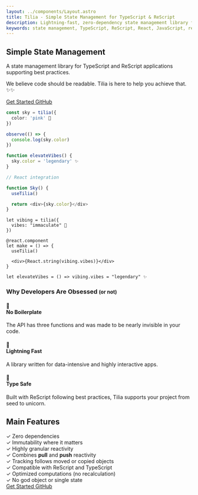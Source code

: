 ```yaml
---
layout: ../components/Layout.astro
title: Tilia - Simple State Management for TypeScript & ReScript
description: Lightning-fast, zero-dependency state management library for TypeScript and ReScript. Minimalist API with type safety and FRP helpers for modern web applications.
keywords: state management, TypeScript, ReScript, React, JavaScript, reactive programming, FRP, proxy tracking, zero dependencies, performance, pull reactivity, push reactivity
---
```


<section class="intro wide-comment">
  <div class="space-y-6">
    <h1
      class="text-4xl xl:text-4xl font-black text-transparent bg-clip-text bg-gradient-to-r from-yellow-200 to-cyan-100 h-20">
      Simple State Management
    </h1>
    <p class="text-xl font-medium text-white/80">
      A state management library for TypeScript and ReScript applications supporting best practices.
    </p>
    <p class="rainbow">We believe code should be readable. Tilia is here to help you achieve that. ✨✨</p>
    <div class="flex flex-row space-x-4 justify-center gap-4 mt-16">
      <a href="/docs"
        class="bg-gradient-to-r from-green-400 to-blue-500 px-6 py-3 rounded-full font-bold hover:scale-105 transform transition">
        Get Started
      </a>
      <a href="https://github.com/tiliajs/tilia"
        class="border-2 border-white/50 px-6 py-3 rounded-full font-bold hover:bg-white/20 transition">
        GitHub
      </a>
    </div>
  </div>
  <div>

```typescript
const sky = tilia({
  color: 'pink' 🌈
})

observe(() => {
  console.log(sky.color)
})

function elevateVibes() {
  sky.color = 'legendary' ✨
}

// React integration

function Sky() {
  useTilia()

  return <div>{sky.color}</div>
}
```

```rescript
let vibing = tilia({
  vibes: "immaculate" 🌈
})

@react.component
let make = () => {
  useTilia()

  <div>{React.string(vibing.vibes)}</div>
}

let elevateVibes = () => vibing.vibes = "legendary" ✨

```

  </div>
</section>

<section class="bg-black/10 py-16">
  <div class="container mx-auto px-6 text-center text-sm">
    <h3 class="text-3xl font-bold mb-8 text-transparent bg-clip-text bg-gradient-to-r from-blue-300 to-amber-200">
      Why Developers Are Obsessed <small class="text-cyan-500/70">(or not)</small>
    </h3>
    <div class="grid md:grid-cols-3 gap-8">
      <div class="bg-black/20 p-6 rounded-xl hover:scale-105 transition transform">
        <h4 class="text-xl font-bold mb-4">🌱<br/>No Boilerplate</h4>
        <p>The API has three functions and was made to be nearly invisible in your code.</p>
      </div>
      <div class="bg-black/20 p-6 rounded-xl hover:scale-105 transition transform">
        <h4 class="text-xl font-bold mb-4">🚀<br/> Lightning Fast</h4>
        <p>A library written for data-intensive and highly interactive apps.</p>
      </div>
      <div class="bg-black/20 p-6 rounded-xl hover:scale-105 transition transform">
        <h4 class="text-xl font-bold mb-4">🌈<br/> Type Safe</h4>
        <p>Built with ReScript following best practices, Tilia supports your project from seed to unicorn.</p>
      </div>
      <div class="bg-black/20 backdrop-blur-lg rounded-xl md:p-8 p-4 border border-white/20 col-span-3">
        <h2 class="text-3xl font-bold mb-6 text-transparent bg-clip-text bg-gradient-to-r from-green-400 to-blue-500">
          Main Features
        </h2>
        <div class="grid lg:grid-cols-2 lg:gap-6 gap-3">
          <div class="space-y-3">
            <div class="flex items-center space-x-2">
              <span class="text-green-400">✓</span>
              <span class="font-bold text-green-300">Zero dependencies</span>
            </div>
            <div class="flex items-center space-x-2">
              <span class="text-green-400">✓</span>
              <span>Immutability where it matters</span>
            </div>
            <div class="flex items-center space-x-2">
              <span class="text-green-400">✓</span>
              <span>Highly granular reactivity</span>
            </div>
            <div class="flex items-center space-x-2">
              <span class="text-green-400">✓</span>
              <span>Combines <strong>pull</strong> and <strong>push</strong> reactivity</span>
            </div>
          </div>
          <div class="space-y-3">
            <div class="flex items-center space-x-2">
              <span class="text-green-400">✓</span>
              <span>Tracking follows moved or copied objects</span>
            </div>
            <div class="flex items-center space-x-2">
              <span class="text-green-400">✓</span>
              <span>Compatible with ReScript and TypeScript</span>
            </div>
            <div class="flex items-center space-x-2">
              <span class="text-green-400">✓</span>
              <span>Optimized computations (no recalculation)</span>
            </div>
            <div class="flex items-center space-x-2">
              <span class="text-green-400">✓</span>
              <span>No god object or single state</span>
            </div>
          </div>
        </div>
      </div>
    </div>
    <div class="md:hidden flex justify-center items-center w-full">
      <div class="flex flex-row gap-4 w-full m-8 max-w-96 justify-evenly">
        <a href="/docs"
          class="bg-gradient-to-r from-green-400 to-blue-500 px-6 py-3 rounded-full font-bold hover:scale-105 transform transition">
          Get Started
        </a>
        <a href="https://github.com/tiliajs/tilia"
          class="border-2 border-white/50 px-6 py-3 rounded-full font-bold hover:bg-white/20 transition">
          GitHub
        </a>
      </div>
    </div>

  </div>

</section>
